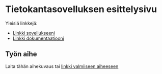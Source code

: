 # Tietokantasovelluksen esittelysivu

Yleisiä linkkejä:

* [Linkki sovellukseeni](https://www.cs.helsinki.fi)
* [Linkki dokumentaatiooni](/doc/dokumentaatio.pdf)

## Työn aihe

Laita tähän aihekuvaus tai [linkki valmiiseen aiheeseen](http://advancedkittenry.github.io/suunnittelu_ja_tyoymparisto/aiheet/Pizzapalvelu.html) 
